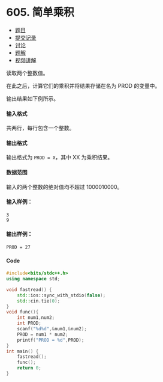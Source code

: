 # 605. 简单乘积

- [  题目](https://www.acwing.com/problem/content/description/607/)
- [  提交记录](https://www.acwing.com/problem/content/submission/607/)
- [  讨论](https://www.acwing.com/problem/content/discussion/index/607/1/)
- [  题解](https://www.acwing.com/problem/content/solution/607/1/)
- [  视频讲解](https://www.acwing.com/problem/content/video/607/)



读取两个整数值。

在此之后，计算它们的乘积并将结果存储在名为 PROD 的变量中。

输出结果如下例所示。

#### 输入格式

共两行，每行包含一个整数。

#### 输出格式

输出格式为 `PROD = X`，其中 XX 为乘积结果。

#### 数据范围

输入的两个整数的绝对值均不超过 1000010000。

#### 输入样例：

```
3
9
```

#### 输出样例：

```
PROD = 27
```

#### Code

```cpp
#include<bits/stdc++.h>
using namespace std;

void fastread() {
	std::ios::sync_with_stdio(false);
	std::cin.tie(0);
}
void func(){
	int num1,num2;
	int PROD;
	scanf("%d%d",&num1,&num2);
	PROD = num1 * num2;
	printf("PROD = %d",PROD);
}
int main() {
	fastread();
	func();
	return 0;
}
```